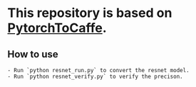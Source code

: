# This repository is based on [PytorchToCaffe](https://github.com/xxradon/PytorchToCaffe).

## How to use
    - Run `python resnet_run.py` to convert the resnet model.
    - Run `python resnet_verify.py` to verify the precison.

